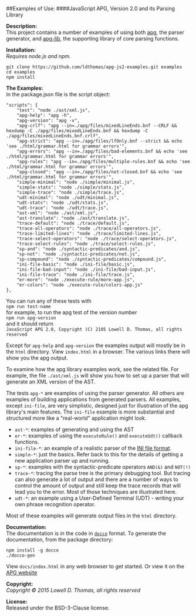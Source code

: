 ##Examples of Use:
####JavaScript APG, Version 2.0 and its Parsing Library

**Description:**  
This project contains a number of examples of using both <a href="https://github.com/ldthomas/apg-js2">apg</a>, the parser generator,
and <a href="https://github.com/ldthomas/apg-js2-lib">apg-lib</a>, the supporting library of core parsing functions.   

**Installation:**  
*Requires node.js and npm*.
```
git clone https://github.com/ldthomas/apg-js2-examples.git examples
cd examples 
npm install
```
**The Examples:**  
In the package.json file is the script object:
```
"scripts": {
    "test": "node ./ast/xml.js",
    "apg-help": "apg -h",
    "apg-version": "apg -v",
    "apg-crlf": "apg --in=./apg/files/mixedLineEnds.bnf --CRLF && hexdump -C ./apg/files/mixedLineEnds.bnf && hexdump -C ./apg/files/mixedLineEnds.bnf.crlf",
    "apg-strict": "apg --in=./apg/files/lfOnly.bnf --strict && echo 'see ./html/grammar.html for grammar errors'",
    "apg-errors": "apg --in=./apg/files/bad-elements.bnf && echo 'see ./html/grammar.html for grammar errors'",
    "apg-rules": "apg --in=./apg/files/multiple-rules.bnf && echo 'see ./html/grammar.html for grammar errors'",
    "apg-closed": "apg --in=./apg/files/not-closed.bnf && echo 'see ./html/grammar.html for grammar errors'",
    "simple-minimal": "node ./simple/minimal.js",
    "simple-stats": "node ./simple/stats.js",
    "simple-trace": "node ./simple/trace.js",
    "udt-minimal": "node ./udt/minimal.js",
    "udt-stats": "node ./udt/stats.js",
    "udt-trace": "node ./udt/trace.js",
    "ast-xml": "node ./ast/xml.js",
    "ast-translate": "node ./ast/translate.js",
    "trace-default": "node ./trace/default.js",
    "trace-all-operators": "node ./trace/all-operators.js",
    "trace-limited-lines": "node ./trace/limited-lines.js",
    "trace-select-operators": "node ./trace/select-operators.js",
    "trace-select-rules": "node ./trace/select-rules.js",
    "sp-and": "node ./syntactic-predicates/and.js",
    "sp-not": "node ./syntactic-predicates/not.js",
    "sp-compound": "node ./syntactic-predicates/compound.js",
    "ini-file-basic": "node ./ini-file/basic.js",
    "ini-file-bad-input": "node ./ini-file/bad-input.js",
    "ini-file-trace": "node ./ini-file/trace.js",
    "er-more": "node ./execute-rule/more-app.js",
    "er-colors": "node ./execute-rule/colors-app.js"
},
```  

You can run any of these tests with<br>
`npm run test-name`<br>
for example, to run the apg test of the version number<br>
`npm run apg-version`<br>
and it should return <br>
`JavaScript APG 2.0, Copyright (C) 2105 Lowell D. Thomas, all rights reserved`

Except for `apg-help` and `apg-version` the examples output will mostly be in the `html` directory.
View `index.html` in a browser. The various links there will show you the apg output. 

To examine how the apg library examples work, see the related file. For example, the file `./ast/xml.js` will show you
how to set up a parser that will generate an XML version of the AST.

The tests `apg-*` are examples of using the parser generator. All others are examples of building applications from
generated parsers.
All examples, except `ini-file`, are very simplistic, designed just for illustration of the apg library's main features.
The `ini-file` example is more substantial and structured more like a "real-world" application might look.<br>
- `ast-*`: examples of generating and using the AST
- `er-*`: examples of using the `executeRule()` and `executeUdt()` callback functions.
- `ini-file-*`: an example of a realistic parser of the <a href="https://en.wikipedia.org/wiki/INI_file">INI file format</a>.
- `simple-*`: just the basics. Refer back to this for the details of getting a new application parser up and running.
- `sp-*`: examples with the syntactic-predicate operators `AND(&)` and `NOT(!)`
- `trace-*`: tracing the parse tree is the primary debugging tool. But tracing can also generate a lot of output
and there are a number of ways to control the amount of output and still keep the trace records that will lead you to the error.
Most of those techniques are illustrated here.
- `udt-*`: an example using a User-Defined Terminal (UDT) - writing your own phrase recognition operator. 

Most of these examples will generate output files in the `html` directory.

**Documentation:**  
The documentation is in the code in [`docco`](https://jashkenas.github.io/docco/) format.
To generate the documentation, from the package directory:
```
npm install -g docco
./docco-gen
```
View `docs/index.html` in any web browser to get started.
Or view it on the [APG website](http://coasttocoastresearch.com/docjs2/apg-examples/index.html)

**Copyright:**  
*Copyright &copy; 2015 Lowell D. Thomas, all rights reserved*  

**License:**  
Released under the BSD-3-Clause license.
      
